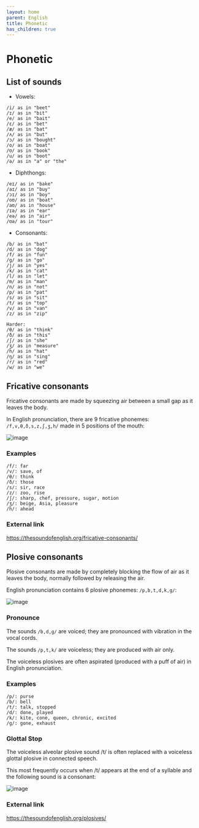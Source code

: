 ```yaml
---
layout: home
parent: English
title: Phonetic
has_children: true
---
```


# Phonetic

## List of sounds

- Vowels:

```
/i/ as in "beet"
/ɪ/ as in "bit"
/e/ as in "bait"
/ɛ/ as in "bet"
/æ/ as in "bat"
/ʌ/ as in "but"
/ɔ/ as in "bought"
/o/ as in "boat"
/ʊ/ as in "book"
/u/ as in "boot"
/ə/ as in "a" or "the"
```

- Diphthongs:

```
/eɪ/ as in "bake"
/aɪ/ as in "buy"
/ɔɪ/ as in "boy"
/oʊ/ as in "boat"
/aʊ/ as in "house"
/ɪə/ as in "ear"
/eə/ as in "air"
/ʊə/ as in "tour"
```

- Consonants:

```
/b/ as in "bat"
/d/ as in "dog"
/f/ as in "fun"
/g/ as in "go"
/j/ as in "yes"
/k/ as in "cat"
/l/ as in "let"
/m/ as in "man"
/n/ as in "not"
/p/ as in "pat"
/s/ as in "sit"
/t/ as in "top"
/v/ as in "van"
/z/ as in "zip"

Harder:
/θ/ as in "think"
/ð/ as in "this"
/ʃ/ as in "she"
/ʒ/ as in "measure"
/h/ as in "hat"
/ŋ/ as in "sing"
/r/ as in "red"
/w/ as in "we"
```

## Fricative consonants

Fricative consonants are made by squeezing air between a small gap as it leaves the body. 

In English pronunciation, there are 9 fricative phonemes: `/f,v,θ,ð,s,z,ʃ,ʒ,h/` made in 5 positions of the mouth:

![image](https://user-images.githubusercontent.com/11530478/232667046-8711248f-4d3e-4cd4-aec2-fed079c1aebe.png)

### Examples

```
/f/: far
/v/: save, of
/θ/: think
/ð/: those
/s/: sir, race
/z/: zoo, rise
/ʃ/: sharp, chef, pressure, sugar, motion
/ʒ/: beige, Asia, pleasure
/h/: ahead
```

### External link

<https://thesoundofenglish.org/fricative-consonants/>


## Plosive consonants

Plosive consonants are made by completely blocking the flow of air as it leaves the body, normally followed by releasing the air. 

English pronunciation contains 6 plosive phonemes: `/p,b,t,d,k,g/`:

![image](https://user-images.githubusercontent.com/11530478/233113394-82b1ceb9-1043-4f81-baa1-98b8befd4174.png)

### Pronounce

The sounds `/b,d,g/` are voiced; they are pronounced with vibration in the vocal cords. 

The sounds `/p,t,k/` are voiceless; they are produced with air only. 

The voiceless plosives are often aspirated (produced with a puff of air) in English pronunciation.

### Examples

```
/p/: purse
/b/: bell
/t/: talk, stopped
/d/: done, played
/k/: kite, cone, queen, chronic, excited
/g/: gone, exhaust
```

### Glottal Stop 

The voiceless alveolar plosive sound /t/ is often replaced with a voiceless glottal plosive in connected speech. 

This most frequently occurs when /t/ appears at the end of a syllable and the following sound is a consonant:

![image](https://user-images.githubusercontent.com/11530478/233114003-8a9e127d-e366-4fb4-9c5f-4a2d3cfe8c06.png)

### External link

<https://thesoundofenglish.org/plosives/>
